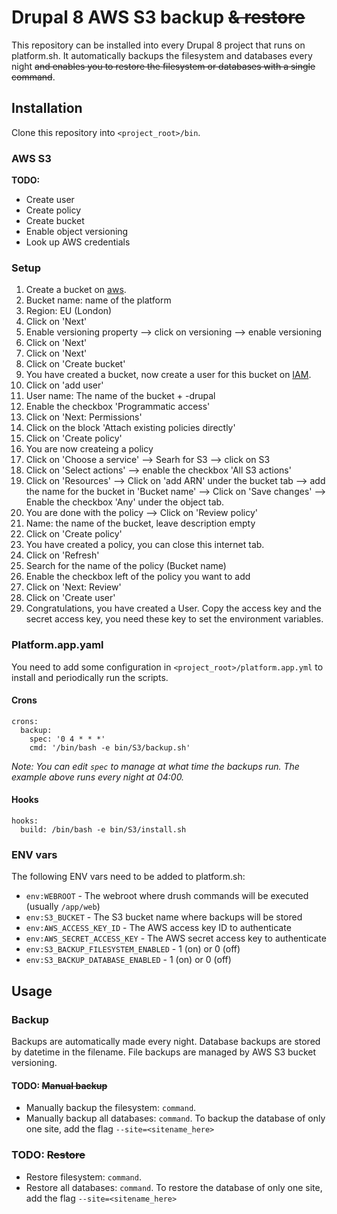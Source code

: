 # Drupal 8 AWS S3 backup ~~& restore~~
This repository can be installed into every Drupal 8 project that runs on platform.sh. It automatically backups the filesystem and databases every night ~~and enables you to restore the filesystem or databases with a single command~~.

## Installation
Clone this repository into `<project_root>/bin`.

### AWS S3
__TODO:__
* Create user
* Create policy
* Create bucket
* Enable object versioning
* Look up AWS credentials

### Setup
1. Create a bucket on [aws](https://s3.console.aws.amazon.com/s3/home?region=us-east-1#).
2. Bucket name: name of the platform
2. Region: EU (London)
2. Click on 'Next'
2. Enable versioning property --> click on versioning --> enable versioning
2. Click on 'Next'
2. Click on 'Next'
2. Click on 'Create bucket'
1. You have created a bucket, now create a user for this bucket on [IAM](https://console.aws.amazon.com/iam/home?region=us-east-1#/users).
1. Click on 'add user'
3. User name: The name of the bucket + -drupal
3. Enable the checkbox 'Programmatic access'
3. Click on 'Next: Permissions'
3. Click on the block 'Attach existing policies directly'
3. Click on 'Create policy'
4. You are now createing a policy
4. Click on 'Choose a service' --> Searh for S3 --> click on S3
4. Click on 'Select actions' --> enable the checkbox 'All S3 actions'
4. Click on 'Resources' --> Click on 'add ARN' under the bucket tab --> add the name for the bucket in 'Bucket name' --> Click on 'Save changes' --> Enable the checkbox 'Any' under the object tab.
4. You are done with the policy --> Click on 'Review policy'
4. Name: the name of the bucket, leave description empty
4. Click on 'Create policy'
4. You have created a policy, you can close this internet tab.
3. Click on 'Refresh'
3. Search for the name of the policy (Bucket name)
3. Enable the checkbox left of the policy you want to add
3. Click on 'Next: Review'
3. Click on 'Create user'
3. Congratulations, you have created a User. Copy the access key and the secret access key, you need these key to set the environment variables.

### Platform.app.yaml
You need to add some configuration in `<project_root>/platform.app.yml` to install and periodically run the scripts.

#### Crons
```
crons:
  backup:
    spec: '0 4 * * *'
    cmd: '/bin/bash -e bin/S3/backup.sh'
```
_Note: You can edit `spec` to manage at what time the backups run. The example above runs every night at 04:00._

#### Hooks
```
hooks:
  build: /bin/bash -e bin/S3/install.sh
```

### ENV vars
The following ENV vars need to be added to platform.sh:
* `env:WEBROOT` - The webroot where drush commands will be executed (usually `/app/web`)
* `env:S3_BUCKET` - The S3 bucket name where backups will be stored
* `env:AWS_ACCESS_KEY_ID` - The AWS access key ID to authenticate
* `env:AWS_SECRET_ACCESS_KEY` - The AWS secret access key to authenticate
* `env:S3_BACKUP_FILESYSTEM_ENABLED` - 1 (on) or 0 (off)
* `env:S3_BACKUP_DATABASE_ENABLED` - 1 (on) or 0 (off)

## Usage

### Backup
Backups are automatically made every night.
Database backups are stored by datetime in the filename.
File backups are managed by AWS S3 bucket versioning.

#### TODO: ~~Manual backup~~
* Manually backup the filesystem: `command`.
* Manually backup all databases: `command`. To backup the database of only one site, add the flag `--site=<sitename_here>`

### TODO: ~~Restore~~
* Restore filesystem: `command`.
* Restore all databases: `command`. To restore the database of only one site, add the flag `--site=<sitename_here>`